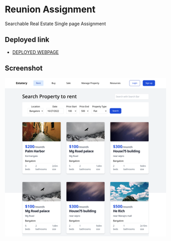 # Reunion Assignment
Searchable Real Estate Single page Assignment



## Deployed link
- [DEPLOYED WEBPAGE](https://renunion-assignment.netlify.app/)


## Screenshot
![deployerlink](./screenshot.png)

